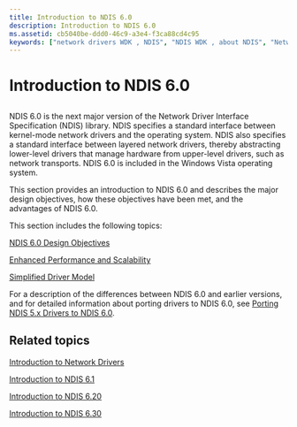 ```yaml
---
title: Introduction to NDIS 6.0
description: Introduction to NDIS 6.0
ms.assetid: cb5040be-ddd0-46c9-a3e4-f3ca88cd4c95
keywords: ["network drivers WDK , NDIS", "NDIS WDK , about NDIS", "Network Driver Interface Specification WDK"]
---
```


# Introduction to NDIS 6.0


## <a href="" id="ddk-introduction-to-ndis-6-0-ng"></a>


NDIS 6.0 is the next major version of the Network Driver Interface Specification (NDIS) library. NDIS specifies a standard interface between kernel-mode network drivers and the operating system. NDIS also specifies a standard interface between layered network drivers, thereby abstracting lower-level drivers that manage hardware from upper-level drivers, such as network transports. NDIS 6.0 is included in the Windows Vista operating system.

This section provides an introduction to NDIS 6.0 and describes the major design objectives, how these objectives have been met, and the advantages of NDIS 6.0.

This section includes the following topics:

[NDIS 6.0 Design Objectives](ndis-6-0-design-objectives.md)

[Enhanced Performance and Scalability](enhanced-performance-and-scalability.md)

[Simplified Driver Model](simplified-driver-model.md)

For a description of the differences between NDIS 6.0 and earlier versions, and for detailed information about porting drivers to NDIS 6.0, see [Porting NDIS 5.x Drivers to NDIS 6.0](porting-ndis-5-x-drivers-to-ndis-6-0.md).

## Related topics


[Introduction to Network Drivers](introduction-to-network-drivers.md)

[Introduction to NDIS 6.1](introduction-to-ndis-6-1.md)

[Introduction to NDIS 6.20](introduction-to-ndis-6-20.md)

[Introduction to NDIS 6.30](introduction-to-ndis-6-30.md)

 

 






